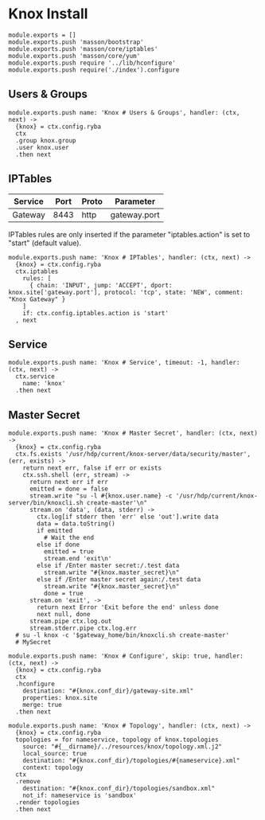 
# Knox Install

    module.exports = []
    module.exports.push 'masson/bootstrap'
    module.exports.push 'masson/core/iptables'
    module.exports.push 'masson/core/yum'
    module.exports.push require '../lib/hconfigure'
    module.exports.push require('./index').configure

## Users & Groups

    module.exports.push name: 'Knox # Users & Groups', handler: (ctx, next) ->
      {knox} = ctx.config.ryba
      ctx
      .group knox.group
      .user knox.user
      .then next

## IPTables

| Service        | Port  | Proto | Parameter       |
|----------------|-------|-------|-----------------|
| Gateway        | 8443  | http  | gateway.port    |


IPTables rules are only inserted if the parameter "iptables.action" is set to
"start" (default value).

    module.exports.push name: 'Knox # IPTables', handler: (ctx, next) ->
      {knox} = ctx.config.ryba
      ctx.iptables
        rules: [
          { chain: 'INPUT', jump: 'ACCEPT', dport: knox.site['gateway.port'], protocol: 'tcp', state: 'NEW', comment: "Knox Gateway" }
        ]
        if: ctx.config.iptables.action is 'start'
      , next

## Service

    module.exports.push name: 'Knox # Service', timeout: -1, handler: (ctx, next) ->
      ctx.service
        name: 'knox'
      .then next

## Master Secret

    module.exports.push name: 'Knox # Master Secret', handler: (ctx, next) ->
      {knox} = ctx.config.ryba
      ctx.fs.exists '/usr/hdp/current/knox-server/data/security/master', (err, exists) ->
        return next err, false if err or exists
        ctx.ssh.shell (err, stream) ->
          return next err if err
          emitted = done = false
          stream.write "su -l #{knox.user.name} -c '/usr/hdp/current/knox-server/bin/knoxcli.sh create-master'\n"
          stream.on 'data', (data, stderr) ->
            ctx.log[if stderr then 'err' else 'out'].write data
            data = data.toString()
            if emitted
              # Wait the end
            else if done
              emitted = true
              stream.end 'exit\n'
            else if /Enter master secret:/.test data
              stream.write "#{knox.master_secret}\n"
            else if /Enter master secret again:/.test data
              stream.write "#{knox.master_secret}\n"
              done = true
          stream.on 'exit', ->
            return next Error 'Exit before the end' unless done
            next null, done
          stream.pipe ctx.log.out
          stream.stderr.pipe ctx.log.err
      # su -l knox -c '$gateway_home/bin/knoxcli.sh create-master'
      # MySecret

    module.exports.push name: 'Knox # Configure', skip: true, handler: (ctx, next) ->
      {knox} = ctx.config.ryba
      ctx
      .hconfigure
        destination: "#{knox.conf_dir}/gateway-site.xml"
        properties: knox.site
        merge: true
      .then next

    module.exports.push name: 'Knox # Topology', handler: (ctx, next) ->
      {knox} = ctx.config.ryba
      topologies = for nameservice, topology of knox.topologies
        source: "#{__dirname}/../resources/knox/topology.xml.j2"
        local_source: true
        destination: "#{knox.conf_dir}/topologies/#{nameservice}.xml"
        context: topology
      ctx
      .remove
        destination: "#{knox.conf_dir}/topologies/sandbox.xml"
        not_if: nameservice is 'sandbox'
      .render topologies
      .then next
